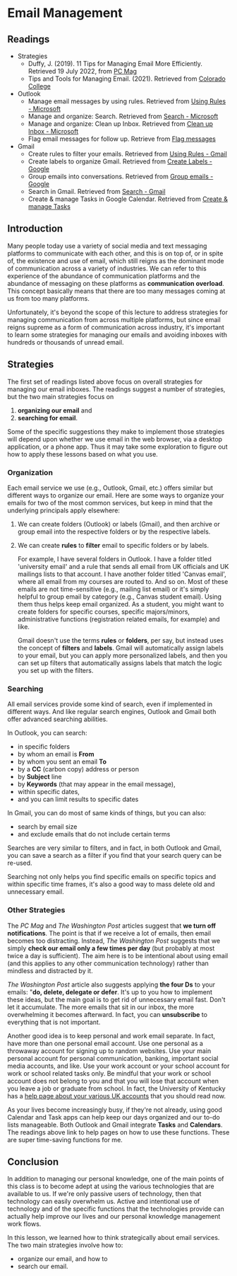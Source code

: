 # Email Management

## Readings

- Strategies
    - Duffy, J. (2019). 11 Tips for Managing Email More Efficiently. Retrieved
      19 July 2022, from [PC Mag][pcmag]
    - Tips and Tools for Managing Email. (2021). Retrieved from [Colorado
      College][cocollege]
- Outlook 
    - Manage email messages by using rules. Retrieved from [Using Rules -
      Microsoft][usingRulesM]
    - Manage and organize: Search. Retrieved from [Search -
      Microsoft][searchMicrosoft]
    - Manage and organize: Clean up Inbox. Retrieved from [Clean up Inbox -
      Microsoft][cleanup]
    - Flag email messages for follow up. Retrieve from [Flag
      messages][flagOutlook]
- Gmail
    - Create rules to filter your emails. Retrieved from [Using Rules -
      Gmail][usingRulesG]
    - Create labels to organize Gmail. Retrieved from [Create Labels -
      Google][createLabels]
    - Group emails into conversations. Retrieved from [Group emails -
      Google][groupEmails]
    - Search in Gmail. Retrieved from [Search - Gmail][searchGmail]
    - Create & manage Tasks in Google Calendar. Retrieved from [Create & manage
      Tasks][tasksGmail]

## Introduction

Many people today use a variety of social media
and text messaging platforms to communicate with each other, and
this is on top of, or in spite of, the existence and use of email,
which still reigns as the dominant mode of
communication across a variety of industries.
We can refer to this experience
of the abundance of communication platforms and
the abundance of messaging on these platforms
as **communication overload**.
This concept basically means that there are
too many messages coming at us from too many platforms.

Unfortunately, it's beyond the scope of this lecture
to address strategies for managing communication
from across multiple platforms, but
since email reigns supreme as a form of communication
across industry,
it's important to learn some strategies
for managing our emails and avoiding inboxes
with hundreds or thousands of unread email. 

## Strategies

The first set of readings listed above focus
on overall strategies for managing our email inboxes.
The readings suggest a number of strategies, but
the two main strategies focus on

1. **organizing our email** and
2. **searching for email**.

Some of the specific suggestions they make to
implement those strategies will depend upon whether
we use email in the web browser, via a desktop application,
or a phone app.
Thus it may take some exploration to figure out
how to apply these lessons based on what you use.

### Organization

Each email service we use (e.g., Outlook, Gmail, etc.)
offers similar but different ways to organize our email.
Here are some ways to organize your emails
for two of the most common services, but 
keep in mind that the underlying principals apply elsewhere:

1. We can create folders (Outlook) or labels (Gmail), and then archive or group
   email into the respective folders or by the respective labels.
2. We can create **rules** to **filter** email to specific folders or by
   labels.
    
    For example, I have several folders in Outlook. I have a folder titled
    'university email' and a rule that sends all email from UK officials and UK
    mailings lists to that account. I have another folder titled 'Canvas
    email', where all email from my courses are routed to. And so on. Most of
    these emails are not time-sensitive (e.g., mailing list email) or it's
    simply helpful to group email by category (e.g., Canvas student email). 
    Using them thus helps keep email organized. As a student, you might
    want to create folders for specific courses, specific majors/minors,
    administrative functions (registration related emails, for example) and
    like.
    
    Gmail doesn't use the terms **rules** or **folders**, per say, but instead
    uses the concept of **filters** and **labels**. Gmail will automatically
    assign labels to your email, but you can apply more personalized labels,
    and then you can set up filters that automatically assigns labels that
    match the logic you set up with the filters.

### Searching

All email services provide some kind of search,
even if implemented in different ways.
And like regular search engines,
Outlook and Gmail both offer advanced searching abilities.

In Outlook, you can search:

- in specific folders
- by whom an email is **From** 
- by whom you sent an email **To**
- by a **CC** (carbon copy) address or person
- by **Subject** line
- by **Keywords** (that may appear in the email message),
- within specific dates,
- and you can limit results to specific dates

In Gmail, you can do most of same kinds of things,
but you can also:

- search by email size
- and exclude emails that do not include certain terms

Searches are very similar to filters, and in fact,
in both Outlook and Gmail,
you can save a search as a filter if you
find that your search query can be re-used.

Searching not only helps you find specific emails
on specific topics and within specific time frames,
it's also a good way to mass delete old and unnecessary email.

### Other Strategies

The *PC Mag* and *The Washington Post* articles
suggest that **we turn off notifications**.
The point is that if we receive a lot of emails,
then email becomes too distracting.
Instead, *The Washington Post* suggests that
we simply **check our email only a few times per day**
(but probably at most twice a day is sufficient).
The aim here is to be intentional about using email
(and this applies to any other communication technology)
rather than mindless and distracted by it.

*The Washington Post* article also suggests
applying **the four Ds** to your emails:
"**do, delete, delegate or defer**.
It's up to you how to implement these ideas, but
the main goal is to get rid of unnecessary email fast.
Don't let it accumulate.
The more emails that sit in our inbox,
the more overwhelming it becomes afterward.
In fact, you can **unsubscribe** to everything that is not important. 

Another good idea is to keep personal and work email separate.
In fact, have more than one personal email account.
Use one personal as a throwaway account for signing up to random websites.
Use your main personal account for personal communication,
banking, important social media accounts, and like.
Use your work account or your school account for
work or school related tasks only.
Be mindful that your work or school account does not belong to you and
that you will lose that account when you leave a job or graduate from school.
In fact, the University of Kentucky has a
[help page about your various UK accounts][ukgraduating]
that you should read now.

As your lives become increasingly busy,
if they're not already,
using good Calendar and Task apps can help
keep our days organized and our to-do lists manageable.
Both Outlook and Gmail integrate **Tasks** and **Calendars**.
The readings above link to help pages on how to use these functions.
These are super time-saving functions for me. 

## Conclusion

In addition to managing our personal knowledge,
one of the main points of this class is
to become adept at using the various technologies
that are available to us.
If we're only passive users of technology,
then that technology can easily overwhelm us.
Active and intentional use of technology and of the specific functions
that the technologies provide can actually
help improve our lives and
our personal knowledge management work flows.

In this lesson,
we learned how to think strategically about email services.
The two main strategies involve how to:

- organize our email, and how to
- search our email.

[pcmag]:https://www.pcmag.com/news/11-tips-for-managing-email-more-efficiently
[cocollege]:https://www.coloradocollege.edu/offices/its/guides/manage-email.html
[usingRulesM]:https://support.microsoft.com/en-us/office/manage-email-messages-by-using-rules-c24f5dea-9465-4df4-ad17-a50704d66c59
[searchMicrosoft]:https://support.microsoft.com/en-us/office/Manage-and-organize-b6d7ea98-a81f-492c-8e4b-694b6bb96b30#ID0EBBD=Search 
[cleanup]:https://support.microsoft.com/en-us/office/Manage-and-organize-b6d7ea98-a81f-492c-8e4b-694b6bb96b30#ID0EBBD=Clean_up_Inbox
[usingRulesG]:https://support.google.com/mail/answer/6579?hl=en&ref_topic=3394656
[createLabels]:https://support.google.com/mail/answer/118708?hl=en&ref_topic=3394656
[groupEmails]:https://support.google.com/mail/answer/5900?hl=en&ref_topic=3394656
[searchGmail]:https://support.google.com/mail/answer/6593?hl=en&co=GENIE.Platform%3DDesktop
[ukgraduating]:https://uknow.uky.edu/student-and-academic-life/graduating-what-do-your-uk-accounts-and-mail-you-go
[flagOutlook]:https://support.microsoft.com/en-us/office/flag-email-messages-for-follow-up-9d0f175f-f3e9-406d-bbf7-9c57e1f781cc?ui=en-us&rs=en-us&ad=us
[tasksGmail]:https://support.google.com/calendar/answer/9901136?hl=en&co=GENIE.Platform%3DDesktop
